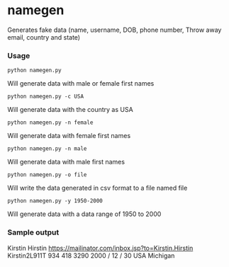 # namegen
Generates fake data (name, username, DOB, phone number, Throw away email, country and state)

### Usage 
```python namegen.py ```

Will generate data with male or female first names

```python namegen.py -c USA```

Will generate data with the country as USA

```python namegen.py -n female ```

Will generate data with female first names

```python namegen.py -n male```

Will generate data with male first names

```python namegen.py -o file```

Will write the data generated in csv format to a file named file

```python namegen.py -y 1950-2000```

Will generate data with a data range of 1950 to 2000

### Sample output

Kirstin Hirstin
https://mailinator.com/inbox.jsp?to=Kirstin.Hirstin
Kirstin2L911T
934 418 3290
2000 / 12 / 30
USA Michigan
